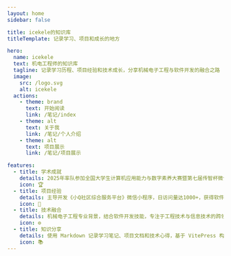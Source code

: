```yaml
---
layout: home
sidebar: false

title: icekele的知识库
titleTemplate: 记录学习、项目和成长的地方

hero:
  name: icekele
  text: 机电工程师的知识库
  tagline: 记录学习历程、项目经验和技术成长，分享机械电子工程与软件开发的融合之路
  image:
    src: /logo.svg
    alt: icekele
  actions:
    - theme: brand
      text: 开始阅读
      link: /笔记/index
    - theme: alt
      text: 关于我
      link: /笔记/个人介绍
    - theme: alt
      text: 项目展示
      link: /笔记/项目展示

features:
  - title: 学术成就
    details: 2025年率队参加全国大学生计算机应用能力与数字素养大赛暨第七届传智杯微信小程序大赛B组荣获全国总决赛一等奖，第八届"挑战杯"大学生课外学术科技作品竞赛校级二等奖。
    icon: 🏆
  - title: 项目经验
    details: 主导开发《小Q社区综合服务平台》微信小程序，日访问量达1000+，获得软件著作权登记，与企业签订合作协议。
    icon: 📱
  - title: 技术融合
    details: 机械电子工程专业背景，结合软件开发技能，专注于工程技术与信息技术的跨领域融合创新。
    icon: ⚙️
  - title: 知识分享
    details: 使用 Markdown 记录学习笔记、项目文档和技术心得，基于 VitePress 构建的现代化知识库平台。
    icon: 📚
---
```


<HomePage />
